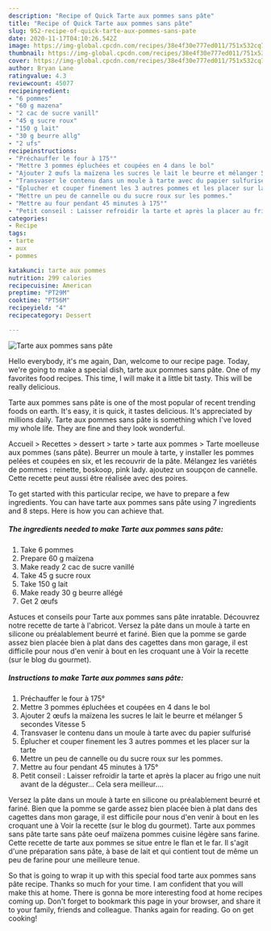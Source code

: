 ```yaml
---
description: "Recipe of Quick Tarte aux pommes sans pâte"
title: "Recipe of Quick Tarte aux pommes sans pâte"
slug: 952-recipe-of-quick-tarte-aux-pommes-sans-pate
date: 2020-11-17T04:10:26.542Z
image: https://img-global.cpcdn.com/recipes/38e4f30e777ed011/751x532cq70/tarte-aux-pommes-sans-pate-photo-principale-de-la-recette.jpg
thumbnail: https://img-global.cpcdn.com/recipes/38e4f30e777ed011/751x532cq70/tarte-aux-pommes-sans-pate-photo-principale-de-la-recette.jpg
cover: https://img-global.cpcdn.com/recipes/38e4f30e777ed011/751x532cq70/tarte-aux-pommes-sans-pate-photo-principale-de-la-recette.jpg
author: Bryan Lane
ratingvalue: 4.3
reviewcount: 45077
recipeingredient:
- "6 pommes"
- "60 g mazena"
- "2 cac de sucre vanill"
- "45 g sucre roux"
- "150 g lait"
- "30 g beurre allg"
- "2 ufs"
recipeinstructions:
- "Préchauffer le four à 175°"
- "Mettre 3 pommes épluchées et coupées en 4 dans le bol"
- "Ajouter 2 œufs la maïzena les sucres le lait le beurre et mélanger 5 secondes Vitesse 5"
- "Transvaser le contenu dans un moule à tarte avec du papier sulfurisé"
- "Éplucher et couper finement les 3 autres pommes et les placer sur la tarte"
- "Mettre un peu de cannelle ou du sucre roux sur les pommes."
- "Mettre au four pendant 45 minutes à 175°"
- "Petit conseil : Laisser refroidir la tarte et après la placer au frigo une nuit avant de la déguster... Cela sera meilleur...."
categories:
- Recipe
tags:
- tarte
- aux
- pommes

katakunci: tarte aux pommes 
nutrition: 299 calories
recipecuisine: American
preptime: "PT29M"
cooktime: "PT56M"
recipeyield: "4"
recipecategory: Dessert

---
```



![Tarte aux pommes sans pâte](https://img-global.cpcdn.com/recipes/38e4f30e777ed011/751x532cq70/tarte-aux-pommes-sans-pate-photo-principale-de-la-recette.jpg)

Hello everybody, it's me again, Dan, welcome to our recipe page. Today, we're going to make a special dish, tarte aux pommes sans pâte. One of my favorites food recipes. This time, I will make it a little bit tasty. This will be really delicious.

Tarte aux pommes sans pâte is one of the most popular of recent trending foods on earth. It's easy, it is quick, it tastes delicious. It's appreciated by millions daily. Tarte aux pommes sans pâte is something which I've loved my whole life. They are fine and they look wonderful.

Accueil &gt; Recettes &gt; dessert &gt; tarte &gt; tarte aux pommes &gt; Tarte moelleuse aux pommes (sans pâte). Beurrer un moule à tarte, y installer les pommes pelées et coupées en six, et les recouvrir de la pâte. Mélangez les variétés de pommes : reinette, boskoop, pink lady. ajoutez un soupçon de cannelle. Cette recette peut aussi être réalisée avec des poires.


To get started with this particular recipe, we have to prepare a few ingredients. You can have tarte aux pommes sans pâte using 7 ingredients and 8 steps. Here is how you can achieve that.

<!--inarticleads1-->

##### The ingredients needed to make Tarte aux pommes sans pâte:

1. Take 6 pommes
1. Prepare 60 g maïzena
1. Make ready 2 cac de sucre vanillé
1. Take 45 g sucre roux
1. Take 150 g lait
1. Make ready 30 g beurre allégé
1. Get 2 œufs


Astuces et conseils pour Tarte aux pommes sans pâte inratable. Découvrez notre recette de tarte à l&#39;abricot. Versez la pâte dans un moule à tarte en silicone ou préalablement beurré et fariné. Bien que la pomme se garde assez bien placée bien à plat dans des cagettes dans mon garage, il est difficile pour nous d&#39;en venir à bout en les croquant une à Voir la recette (sur le blog du gourmet). 

<!--inarticleads2-->

##### Instructions to make Tarte aux pommes sans pâte:

1. Préchauffer le four à 175°
1. Mettre 3 pommes épluchées et coupées en 4 dans le bol
1. Ajouter 2 œufs la maïzena les sucres le lait le beurre et mélanger 5 secondes Vitesse 5
1. Transvaser le contenu dans un moule à tarte avec du papier sulfurisé
1. Éplucher et couper finement les 3 autres pommes et les placer sur la tarte
1. Mettre un peu de cannelle ou du sucre roux sur les pommes.
1. Mettre au four pendant 45 minutes à 175°
1. Petit conseil : Laisser refroidir la tarte et après la placer au frigo une nuit avant de la déguster... Cela sera meilleur....


Versez la pâte dans un moule à tarte en silicone ou préalablement beurré et fariné. Bien que la pomme se garde assez bien placée bien à plat dans des cagettes dans mon garage, il est difficile pour nous d&#39;en venir à bout en les croquant une à Voir la recette (sur le blog du gourmet). Tarte aux pommes sans pâte tarte sans pâte oeuf maïzena pommes cuisine légère sans farine. Cette recette de tarte aux pommes se situe entre le flan et le far. Il s&#39;agit d&#39;une préparation sans pâte, à base de lait et qui contient tout de même un peu de farine pour une meilleure tenue. 

So that is going to wrap it up with this special food tarte aux pommes sans pâte recipe. Thanks so much for your time. I am confident that you will make this at home. There is gonna be more interesting food at home recipes coming up. Don't forget to bookmark this page in your browser, and share it to your family, friends and colleague. Thanks again for reading. Go on get cooking!
